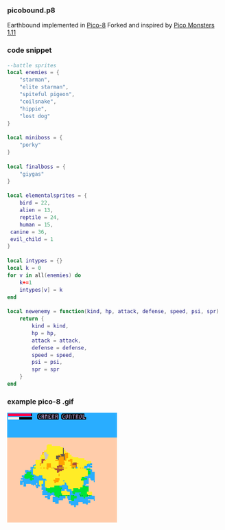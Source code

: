 ### picobound.p8

Earthbound implemented in [Pico-8](https://www.lexaloffle.com/pico-8.php) 
Forked and inspired by [Pico Monsters 1.11](https://www.lexaloffle.com/bbs/?pid=27211&tid=4046)

### code snippet
```lua
--battle sprites
local enemies = {
	"starman",
	"elite starman",
	"spiteful pigeon",
	"coilsnake",
	"hippie",
	"lost dog"
}

local miniboss = {
	"porky"
}

local finalboss = {
	"giygas"
}

local elementalsprites = {
	bird = 22,
	alien = 13,
	reptile = 24,
	human = 15,
 canine = 36,
 evil_child = 1
}

local intypes = {}
local k = 0
for v in all(enemies) do
	k+=1
	intypes[v] = k
end

local newenemy = function(kind, hp, attack, defense, speed, psi, spr)
	return {
		kind = kind,
		hp = hp,
		attack = attack,
		defense = defense,
		speed = speed,
		psi = psi,
		spr = spr
	}
end

```
### example pico-8 .gif

![Image](https://github.com/galopeian1/picobound/blob/master/PICO-8_1.gif?raw=true)



